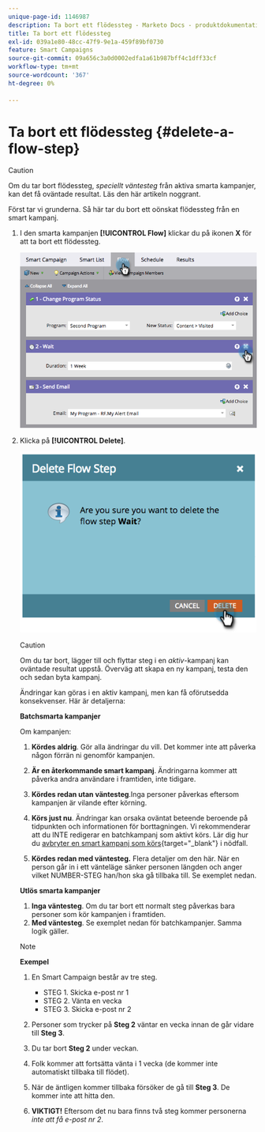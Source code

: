 ```yaml
---
unique-page-id: 1146987
description: Ta bort ett flödessteg - Marketo Docs - produktdokumentation
title: Ta bort ett flödessteg
exl-id: 039a1e80-48cc-47f9-9e1a-459f89bf0730
feature: Smart Campaigns
source-git-commit: 09a656c3a0d0002edfa1a61b987bff4c1dff33cf
workflow-type: tm+mt
source-wordcount: '367'
ht-degree: 0%

---
```


# Ta bort ett flödessteg {#delete-a-flow-step}

>[!CAUTION]
>
>Om du tar bort flödessteg, _speciellt väntesteg_ från aktiva smarta kampanjer, kan det få oväntade resultat. Läs den här artikeln noggrant.

Först tar vi grunderna. Så här tar du bort ett oönskat flödessteg från en smart kampanj.

1. I den smarta kampanjen **[!UICONTROL Flow]** klickar du på ikonen **X** för att ta bort ett flödessteg.

   ![](assets/delete-a-flow-step-1.png)

1. Klicka på **[!UICONTROL Delete]**.

   ![](assets/delete-a-flow-step-2.png)

   >[!CAUTION]
   >
   >Om du tar bort, lägger till och flyttar steg i en _aktiv_-kampanj kan oväntade resultat uppstå. Överväg att skapa en ny kampanj, testa den och sedan byta kampanj.

   Ändringar kan göras i en aktiv kampanj, men kan få oförutsedda konsekvenser. Här är detaljerna:

   **Batchsmarta kampanjer**

   Om kampanjen:

   1. **Kördes aldrig**. Gör alla ändringar du vill. Det kommer inte att påverka någon förrän ni genomför kampanjen.
   1. **Är en återkommande smart kampanj**. Ändringarna kommer att påverka andra användare i framtiden, inte tidigare.
   1. **Kördes redan utan väntesteg**.Inga personer påverkas eftersom kampanjen är vilande efter körning.
   1. **Körs just nu**. Ändringar kan orsaka oväntat beteende beroende på tidpunkten och informationen för borttagningen. Vi rekommenderar att du INTE redigerar en batchkampanj som aktivt körs. Lär dig hur du [avbryter en smart kampanj som körs](/help/marketo/product-docs/core-marketo-concepts/smart-campaigns/using-smart-campaigns/abort-a-smart-campaign.md){target="_blank"} i nödfall.

   1. **Kördes redan med väntesteg.** Flera detaljer om den här.
När en person går in i ett vänteläge sänker personen längden och anger vilket NUMBER-STEG han/hon ska gå tillbaka till. Se exemplet nedan.

   **Utlös smarta kampanjer**

   1. **Inga väntesteg**. Om du tar bort ett normalt steg påverkas bara personer som kör kampanjen i framtiden.
   1. **Med väntesteg**. Se exemplet nedan för batchkampanjer. Samma logik gäller.

   >[!NOTE]
   >
   >**Exempel**
   >
   >1. En Smart Campaign består av tre steg.
   >    * STEG 1. Skicka e-post nr 1
   >    * STEG 2. Vänta en vecka
   >    * STEG 3. Skicka e-post nr 2
   >
   >1. Personer som trycker på **Steg 2** väntar en vecka innan de går vidare till **Steg 3**.
   >1. Du tar bort **Steg 2** under veckan.
   >1. Folk kommer att fortsätta vänta i 1 vecka (de kommer inte automatiskt tillbaka till flödet).
   >1. När de äntligen kommer tillbaka försöker de gå till **Steg 3**. De kommer inte att hitta den.
   >1. **VIKTIGT!** Eftersom det nu bara finns två steg kommer personerna _inte att få e-post nr 2_.

